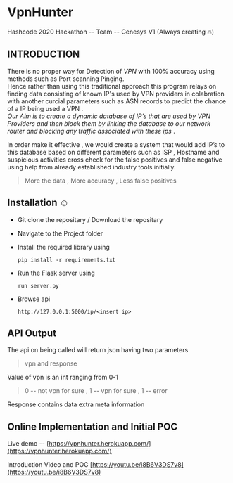 # VpnHunter
Hashcode 2020 Hackathon  -- Team -- Genesys V1 (Always creating 🔥)

## INTRODUCTION

There is no proper way for Detection of *VPN*  with 100% accuracy using methods such as Port scanning Pinging. <br>
Hence rather than using this traditional approach this program relays on finding data consisting of known IP's used by VPN providers in colabration with another curcial  parameters such as ASN records to predict the chance of a IP being used a VPN . <br>
*Our Aim is to create a dynamic database of IP’s that are used by VPN Providers and then block them by linking the database to our network router and blocking any traffic associated with these ips* .<br>

In order make it effective , we would create a system that would add IP’s to this database based on different parameters such as ISP , Hostname and suspicious activities cross check  for the false positives and false negative using help from already established industry tools initially. 

>More the data , More accuracy , Less false positives



## Installation ☺

- Git clone the repositary / Download the repositary

- Navigate to the Project folder 

- Install the required library using
 
 	`pip install -r requirements.txt`

- Run the Flask server using 

	`run server.py`

- Browse api 
 	
    `http://127.0.0.1:5000/ip/<insert ip> `

##  API Output 

The api on being called will return json having two parameters
>vpn  and response 

Value of vpn is an int ranging from 0-1

> 0 -- not vpn for sure , 1 --  vpn for sure , 1 -- error

Response contains data extra meta information

## Online Implementation and Initial POC

Live demo -- [https://vpnhunter.herokuapp.com/](https://vpnhunter.herokuapp.com/)

Introduction Video and POC [https://youtu.be/i8B6V3DS7v8](https://youtu.be/i8B6V3DS7v8)
